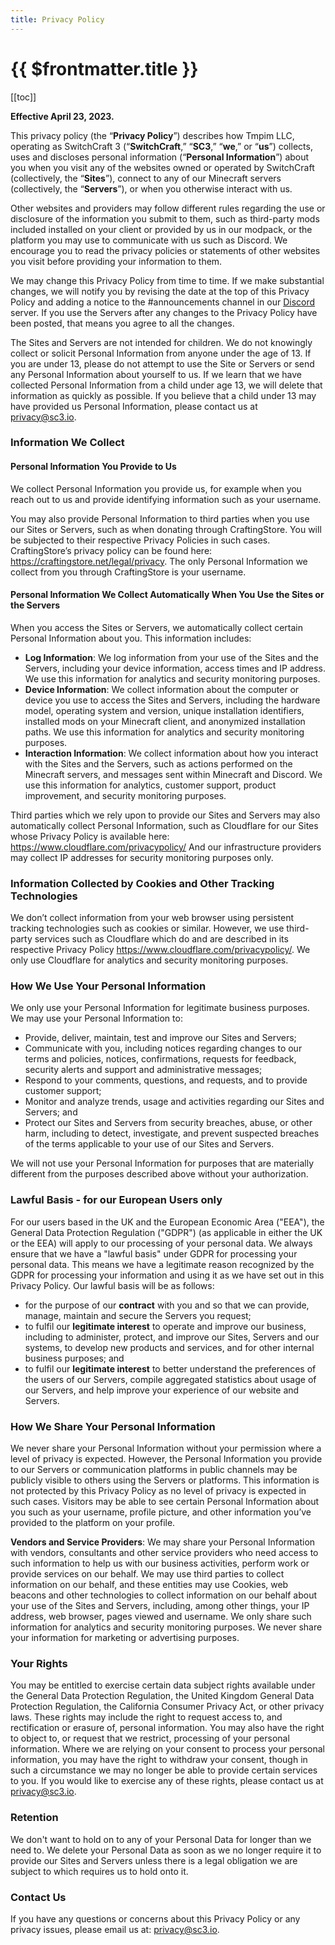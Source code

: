 ```yaml
---
title: Privacy Policy
---
```


# {{ $frontmatter.title }}

[[toc]]

**Effective April 23, 2023.**

This privacy policy (the “**Privacy Policy**”) describes how Tmpim LLC, operating as SwitchCraft 3 (“**SwitchCraft**,”
“**SC3**,” “**we**,” or “**us**”) collects, uses and discloses personal information (“**Personal Information**”) about
you when you visit any of the websites owned or operated by SwitchCraft (collectively, the “**Sites**”), connect to any
of our Minecraft servers (collectively, the “**Servers**”), or when you otherwise interact with us.

Other websites and providers may follow different rules regarding the use or disclosure of the information you submit to
them, such as third-party mods included installed on your client or provided by us in our modpack, or the platform you
may use to communicate with us such as Discord. We encourage you to read the privacy policies or statements of other
websites you visit before providing your information to them.

We may change this Privacy Policy from time to time. If we make substantial changes, we will notify you by revising the
date at the top of this Privacy Policy and adding a notice to the #announcements channel in our
[Discord](https://discord.sc3.io) server. If you use the Servers after any changes to the Privacy Policy have been
posted, that means you agree to all the changes.

The Sites and Servers are not intended for children. We do not knowingly collect or solicit Personal Information from
anyone under the age of 13. If you are under 13, please do not attempt to use the Site or Servers or send any Personal
Information about yourself to us. If we learn that we have collected Personal Information from a child under age 13, we
will delete that information as quickly as possible. If you believe that a child under 13 may have provided us Personal
Information, please contact us at <privacy@sc3.io>.

### Information We Collect
#### Personal Information You Provide to Us
We collect Personal Information you provide us, for example when you reach out to us and provide identifying information
such as your username.

You may also provide Personal Information to third parties when you use our Sites or Servers, such as when donating
through CraftingStore. You will be subjected to their respective Privacy Policies in such cases. CraftingStore’s privacy
policy can be found here: <https://craftingstore.net/legal/privacy>. The only Personal Information we collect from you
through CraftingStore is your username.

#### Personal Information We Collect Automatically When You Use the Sites or the Servers 
When you access the Sites or Servers, we automatically collect certain Personal Information about you. This information 
includes:

- **Log Information**: We log information from your use of the Sites and the Servers, including your device information,
  access times and IP address. We use this information for analytics and security monitoring purposes.
- **Device Information**: We collect information about the computer or device you use to access the Sites and Servers,
  including the hardware model, operating system and version, unique installation identifiers, installed mods on your
  Minecraft client, and anonymized installation paths. We use this information for analytics and security monitoring
  purposes.
- **Interaction Information**: We collect information about how you interact with the Sites and the Servers, such as
  actions performed on the Minecraft servers, and messages sent within Minecraft and Discord. We use this information
  for analytics, customer support, product improvement, and security monitoring purposes.

Third parties which we rely upon to provide our Sites and Servers may also automatically collect Personal Information,
such as Cloudflare for our Sites whose Privacy Policy is available here: <https://www.cloudflare.com/privacypolicy/>
And our infrastructure providers may collect IP addresses for security monitoring purposes only.

### Information Collected by Cookies and Other Tracking Technologies
We don’t collect information from your web browser using persistent tracking technologies such as cookies or similar.
However, we use third-party services such as Cloudflare which do and are described in its respective Privacy Policy
<https://www.cloudflare.com/privacypolicy/>. We only use Cloudflare for analytics and security monitoring purposes.

### How We Use Your Personal Information
We only use your Personal Information for legitimate business purposes. We may use your Personal Information to:

- Provide, deliver, maintain, test and improve our Sites and Servers;
- Communicate with you, including notices regarding changes to our terms and policies, notices, confirmations, requests
  for feedback, security alerts and support and administrative messages;
- Respond to your comments, questions, and requests, and to provide customer support;
- Monitor and analyze trends, usage and activities regarding our Sites and Servers; and
- Protect our Sites and Servers from security breaches, abuse, or other harm, including to detect, investigate, and
  prevent suspected breaches of the terms applicable to your use of our Sites and Servers.

We will not use your Personal Information for purposes that are materially different from the purposes described above
without your authorization.

### Lawful Basis - for our European Users only
For our users based in the UK and the European Economic Area ("EEA"), the General Data Protection Regulation ("GDPR")
(as applicable in either the UK or the EEA) will apply to our processing of your personal data. We always ensure that we
have a "lawful basis" under GDPR for processing your personal data. This means we have a legitimate reason recognized by
the GDPR for processing your information and using it as we have set out in this Privacy Policy. Our lawful basis will
be as follows:

- for the purpose of our **contract** with you and so that we can provide, manage, maintain and secure the Servers you
  request;
- to fulfil our **legitimate interest** to operate and improve our business, including to administer, protect, and
  improve our Sites, Servers and our systems, to develop new products and services, and for other internal business
  purposes; and
- to fulfil our **legitimate interest** to better understand the preferences of the users of our Servers, compile
  aggregated statistics about usage of our Servers, and help improve your experience of our website and Servers.

### How We Share Your Personal Information
We never share your Personal Information without your permission where a level of privacy is expected. However, the
Personal Information you provide to our Servers or communication platforms in public channels may be publicly visible to
others using the Servers or platforms. This information is not protected by this Privacy Policy as no level of privacy
is expected in such cases. Visitors may be able to see certain Personal Information about you such as your username,
profile picture, and other information you’ve provided to the platform on your profile.

**Vendors and Service Providers**: We may share your Personal Information with vendors, consultants and other service
providers who need access to such information to help us with our business activities, perform work or provide services
on our behalf. We may use third parties to collect information on our behalf, and these entities may use Cookies, web
beacons and other technologies to collect information on our behalf about your use of the Sites and Servers, including,
among other things, your IP address, web browser, pages viewed and username. We only share such information for
analytics and security monitoring purposes. We never share your information for marketing or advertising purposes.

### Your Rights
You may be entitled to exercise certain data subject rights available under the General Data Protection Regulation, the
United Kingdom General Data Protection Regulation, the California Consumer Privacy Act, or other privacy laws. These
rights may include the right to request access to, and rectification or erasure of, personal information. You may also
have the right to object to, or request that we restrict, processing of your personal information. Where we are relying
on your consent to process your personal information, you may have the right to withdraw your consent, though in such a
circumstance we may no longer be able to provide certain services to you. If you would like to exercise any of these
rights, please contact us at <privacy@sc3.io>.

### Retention
We don't want to hold on to any of your Personal Data for longer than we need to. We delete your Personal Data as soon
as we no longer require it to provide our Sites and Servers unless there is a legal obligation we are subject to which
requires us to hold onto it.

### Contact Us
If you have any questions or concerns about this Privacy Policy or any privacy issues, please email us at:
<privacy@sc3.io>.
